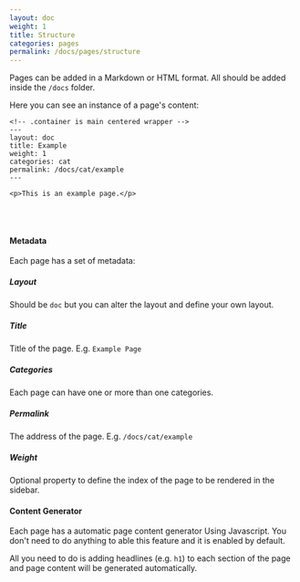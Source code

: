 ```yaml
---
layout: doc
weight: 1
title: Structure
categories: pages
permalink: /docs/pages/structure
---
```


<p>Pages can be added in a Markdown or HTML format. All should be added inside the <code>/docs</code> folder.</p>

<p>
Here you can see an instance of a page's content:
</p>

<pre>
<code class="language-html">&lt;!-- .container is main centered wrapper --&gt;
--- 
layout: doc 
title: Example 
weight: 1
categories: cat 
permalink: /docs/cat/example 
--- 

&lt;p&gt;This is an example page.&lt;/p&gt;
</code>
</pre>

<br />

<h4>Metadata</h4>

<p>Each page has a set of metadata:</p>

<h5>Layout</h5>
Should be <code>doc</code> but you can alter the layout and define your own layout.


<h5>Title</h5>
Title of the page. E.g. <code>Example Page</code>

<h5>Categories</h5>
Each page can have one or more than one categories.

<h5>Permalink</h5>
The address of the page. E.g. <code>/docs/cat/example</code>

<h5>Weight</h5>
Optional property to define the index of the page to be rendered in the sidebar.

<h4>Content Generator</h4>

<p>
Each page has a automatic page content generator Using Javascript. You don't need to do anything to able this feature and it is enabled
by default. 
</p>

<p>All you need to do is adding headlines (e.g. <code>h1</code>) to each section of the page and page content will be generated automatically.</p>
